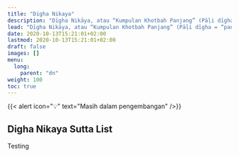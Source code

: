 ```yaml
---
title: "Digha Nikaya"
description: "Dīgha Nikāya, atau “Kumpulan Khotbah Panjang” (Pāḷi dīgha = “panjang”) adalah bagian pertama dari Sutta Piṭaka, dan terdiri dari tiga-puluh-empat sutta, dikelompokkan menjadi tiga vagga, atau bagian."
lead: "Dīgha Nikāya, atau “Kumpulan Khotbah Panjang” (Pāḷi dīgha = “panjang”) adalah bagian pertama dari Sutta Piṭaka, dan terdiri dari tiga-puluh-empat sutta, dikelompokkan menjadi tiga vagga, atau bagian."
date: 2020-10-13T15:21:01+02:00
lastmod: 2020-10-13T15:21:01+02:00
draft: false
images: []
menu:
  long:
    parent: "dn"
weight: 100
toc: true
---
```


{{< alert icon="💡" text="Masih dalam pengembangan" />}}

## Digha Nikaya Sutta List

Testing

